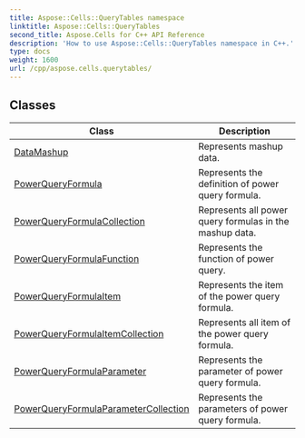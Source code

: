 ```yaml
---
title: Aspose::Cells::QueryTables namespace
linktitle: Aspose::Cells::QueryTables
second_title: Aspose.Cells for C++ API Reference
description: 'How to use Aspose::Cells::QueryTables namespace in C++.'
type: docs
weight: 1600
url: /cpp/aspose.cells.querytables/
---
```




## Classes

| Class | Description |
| --- | --- |
| [DataMashup](./datamashup/) | Represents mashup data. |
| [PowerQueryFormula](./powerqueryformula/) | Represents the definition of power query formula. |
| [PowerQueryFormulaCollection](./powerqueryformulacollection/) | Represents all power query formulas in the mashup data. |
| [PowerQueryFormulaFunction](./powerqueryformulafunction/) | Represents the function of power query. |
| [PowerQueryFormulaItem](./powerqueryformulaitem/) | Represents the item of the power query formula. |
| [PowerQueryFormulaItemCollection](./powerqueryformulaitemcollection/) | Represents all item of the power query formula. |
| [PowerQueryFormulaParameter](./powerqueryformulaparameter/) | Represents the parameter of power query formula. |
| [PowerQueryFormulaParameterCollection](./powerqueryformulaparametercollection/) | Represents the parameters of power query formula. |
